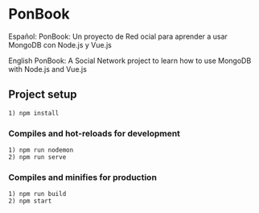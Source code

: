 # PonBook

Español:
PonBook: Un proyecto de Red ocial para aprender a usar MongoDB con Node.js y Vue.js

English
PonBook: A Social Network project to learn how to use MongoDB with Node.js and Vue.js

## Project setup
```
1) npm install
```

### Compiles and hot-reloads for development
```
1) npm run nodemon
2) npm run serve
```

### Compiles and minifies for production
```
1) npm run build
2) npm start
```

